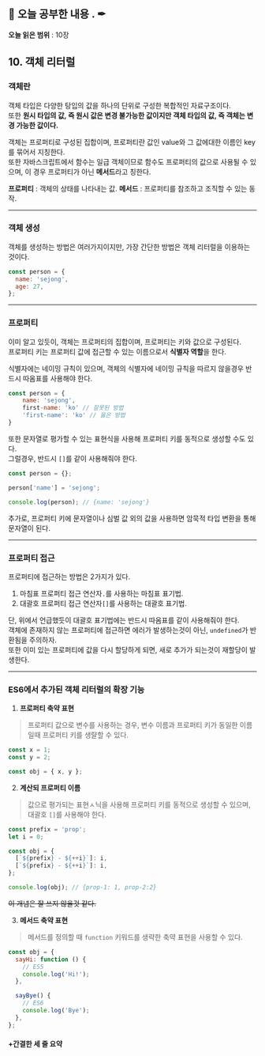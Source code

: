 ## 📕 오늘 공부한 내용 . ✒

**오늘 읽은 범위** : 10장

## 10. 객체 리터럴

### 객체란

객체 타입은 다양한 탕입의 값을 하나의 단위로 구성한 복합적인 자료구조이다.<br>
또한 **원시 타입의 값, 즉 원시 값은 변경 불가능한 값이지만 객체 타입의 값, 즉 객체는 변경 가능한 값이다.**

객체는 프로퍼티로 구성된 집합이며, 프로퍼티란 값인 value와 그 값에대한 이름인 key를 묶어서 지칭한다.<br>
또한 자바스크립트에서 함수는 일급 객체이므로 함수도 프로퍼티의 값으로 사용될 수 있으며, 이 경우 프로퍼티가 아닌 **메서드**라고 칭한다.

**프로퍼티** : 객체의 상태를 나타내는 값.
**메서드** : 프로퍼티를 참조하고 조직할 수 있는 동작.

---

### 객체 생성

객체를 생성하는 방법은 여러가지이지만, 가장 간단한 방법은 객체 리터럴을 이용하는 것이다.

```javascript
const person = {
  name: 'sejong',
  age: 27,
};
```

---

### 프로퍼티

이미 알고 있듯이, 객체는 프로퍼티의 집합이며, 프로퍼티는 키와 값으로 구성된다.<br>
프로퍼티 키는 프로퍼티 값에 접근할 수 있는 이름으로서 **식별자 역할**을 한다.

식별자에는 네이밍 규칙이 있으며, 객체의 식별자에 네이밍 규칙을 따르지 않을경우 반드시 따옴표를 사용해야 한다.

```javascript
const person = {
    name: 'sejong',
    first-name: 'ko' // 잘못된 방법
    'first-name': 'ko' // 옳은 방법
}

```

또한 문자열로 평가할 수 있는 표현식을 사용해 프로퍼티 키를 동적으로 생성할 수도 있다.<br>
그럴경우, 반드시 `[]`를 같이 사용해줘야 한다.

```javascript
const person = {};

person['name'] = 'sejong';

console.log(person); // {name: 'sejong'}
```

추가로, 프로퍼티 키에 문자열이나 심벌 값 외의 값을 사용하면 암묵적 타입 변환을 통해 문자열이 된다.

---

### 프로퍼티 접근

프로퍼티에 접근하는 방법은 2가지가 있다.

1. 마침표 프로퍼티 접근 연산자`.`를 사용하는 마침표 표기법.
2. 대괄호 프로퍼티 접근 연산자`[]`를 사용하는 대괄호 표기법.

단, 위에서 언급했듯이 대괄호 표기법에는 반드시 따옴표를 같이 사용해줘야 한다.<br>
객체에 존재하지 않는 프로퍼티에 접근하면 에러가 발생하는것이 아닌, `undefined`가 반환됨을 주의하자.<br>
또한 이미 있는 프로퍼티에 값을 다시 할당하게 되면, 새로 추가가 되는것이 재할당이 발생한다.

---

### ES6에서 추가된 객체 리터럴의 확장 기능

1. **프로퍼티 축약 표현**

> 프로퍼티 값으로 변수를 사용하는 경우, 변수 이름과 프로퍼티 키가 동일한 이름일때 프로퍼티 키를 생랼할 수 있다.

```javascript
const x = 1;
const y = 2;

const obj = { x, y };
```

2. **계산되 프로퍼티 이름**

> 값으로 평가되는 표현ㅅ닉을 사용해 프로퍼티 키를 동적으로 생성할 수 있으며, 대괄호 `[]`를 사용해야 한다.

```javascript
const prefix = 'prop';
let i = 0;

const obj = {
  [`${prefix} - ${++i}`]: i,
  [`${prefix} - ${++i}`]: i,
};

console.log(obj); // {prop-1: 1, prop-2:2}
```

~~이 개념은 잘 쓰지 않을것 같다.~~

3. **메서드 축약 표현**

> 메서드를 정의할 때 `function` 키워드를 생략한 축약 표현을 사용할 수 있다.

```javascript
const obj = {
  sayHi: function () {
    // ES5
    console.log('Hi!');
  },

  sayBye() {
    // ES6
    console.log('Bye');
  },
};
```

#### +간결한 세 줄 요약
